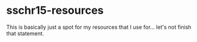 # sschr15-resources
This is basically just a spot for my resources that I use for... let's not finish that statement.
